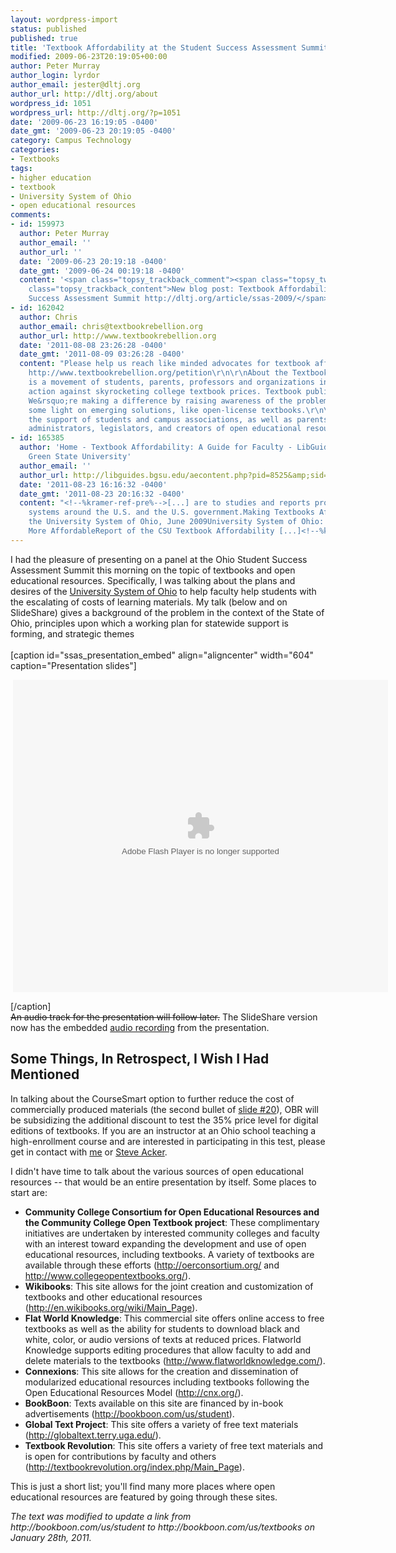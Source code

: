 ```yaml
---
layout: wordpress-import
status: published
published: true
title: 'Textbook Affordability at the Student Success Assessment Summit'
modified: 2009-06-23T20:19:05+00:00
author: Peter Murray
author_login: lyrdor
author_email: jester@dltj.org
author_url: http://dltj.org/about
wordpress_id: 1051
wordpress_url: http://dltj.org/?p=1051
date: '2009-06-23 16:19:05 -0400'
date_gmt: '2009-06-23 20:19:05 -0400'
category: Campus Technology
categories:
- Textbooks
tags:
- higher education
- textbook
- University System of Ohio
- open educational resources
comments:
- id: 159973
  author: Peter Murray
  author_email: ''
  author_url: ''
  date: '2009-06-23 20:19:18 -0400'
  date_gmt: '2009-06-24 00:19:18 -0400'
  content: '<span class="topsy_trackback_comment"><span class="topsy_twitter_username"><span
    class="topsy_trackback_content">New blog post: Textbook Affordability at the Student
    Success Assessment Summit http://dltj.org/article/ssas-2009/</span></span>'
- id: 162042
  author: Chris
  author_email: chris@textbookrebellion.org
  author_url: http://www.textbookrebellion.org
  date: '2011-08-08 23:26:28 -0400'
  date_gmt: '2011-08-09 03:26:28 -0400'
  content: "Please help us reach like minded advocates for textbook affordability.
    http://www.textbookrebellion.org/petition\r\n\r\nAbout the Textbook Rebellion:\r\n\r\nTextbookRebellion.org
    is a movement of students, parents, professors and organizations inspired to take
    action against skyrocketing college textbook prices. Textbook publishing is broken.
    We&rsquo;re making a difference by raising awareness of the problem and shining
    some light on emerging solutions, like open-license textbooks.\r\n\r\nWe enlist
    the support of students and campus associations, as well as parents, faculty,
    administrators, legislators, and creators of open educational resources."
- id: 165385
  author: 'Home - Textbook Affordability: A Guide for Faculty - LibGuides at Bowling
    Green State University'
  author_email: ''
  author_url: http://libguides.bgsu.edu/aecontent.php?pid=8525&amp;sid=54583
  date: '2011-08-23 16:16:32 -0400'
  date_gmt: '2011-08-23 20:16:32 -0400'
  content: "<!--%kramer-ref-pre%-->[...] are to studies and reports produced by university
    systems around the U.S. and the U.S. government.Making Textbooks Affordable for
    the University System of Ohio, June 2009University System of Ohio: Making Textbooks
    More AffordableReport of the CSU Textbook Affordability [...]<!--%kramer-ref-post%-->"
---
```

<p>I had the pleasure of presenting on a panel at the Ohio Student Success Assessment Summit this morning on the topic of textbooks and open educational resources.  Specifically, I was talking about the plans and desires of the <a href="http://www.uso.edu/" title="University System of Ohio homepage" rel="homepage">University System of Ohio</a> to help faculty help students with the escalating of costs of learning materials.  My talk (below and on SlideShare) gives a background of the problem in the context of the State of Ohio, principles upon which a working plan for statewide support is forming, and strategic themes<br />
<!--more--><br />
[caption id="ssas_presentation_embed" align="aligncenter" width="604" caption="Presentation slides"]
<div style="width:600px;text-align:left;margin-left:4px" id="__ss_1627565"><object style="margin:0px" width="600" height="500"><param name="movie" value="http://static.slidesharecdn.com/swf/ssplayer2.swf?doc=200906studentsuccesssummit-090623142941-phpapp02&stripped_title=making-textbooks-affordable-for-the-university-system-of-ohio" /><param name="allowFullScreen" value="true"/><param name="allowScriptAccess" value="always"/><embed src="http://static.slidesharecdn.com/swf/ssplayer2.swf?doc=200906studentsuccesssummit-090623142941-phpapp02&stripped_title=making-textbooks-affordable-for-the-university-system-of-ohio" type="application/x-shockwave-flash" allowscriptaccess="always" allowfullscreen="true" width="600" height="500"/></object></div>
<p>[/caption]<br />
<del datetime="2009-10-07T00:35:12+00:00">An audio track for the presentation will follow later.</del> The SlideShare version now has the embedded <a href="/assets/images/2009/06/PMurray-ssas-2009.mp3" title="Recorded audio from presentation in MP3 format">audio recording</a> from the presentation.</p>
<h2>Some Things, In Retrospect, I Wish I Had Mentioned</h2>
<p>In talking about the CourseSmart option to further reduce the cost of commercially produced materials (the second bullet of <a href="http://www.slideshare.net/DataGazetteer/making-textbooks-affordable-for-the-university-system-of-ohio/23" title="http://www.slideshare.net/DataGazetteer/making-textbooks-affordable-for-the-university-system-of-ohio/23">slide #20</a>), OBR will be subsidizing the additional discount to test the 35% price level for digital editions of textbooks.  If you are an instructor at an Ohio school teaching a high-enrollment course and are interested in participating in this test, please get in contact with <a href="/contact">me</a> or <a href="http://telr.osu.edu/acker/Acker_vita/pages/professional_experience.htm" title="Steve Acker Vita">Steve Acker</a>.</p>
<p>I didn't have time to talk about the various sources of open educational resources -- that would be an entire presentation by itself.  Some places to start are:</p>
<ul type="disc">
<li><b>Community College Consortium for Open Educational Resources and the Community College Open Textbook project</b>:  These complimentary initiatives are undertaken by interested community colleges and faculty with an interest toward expanding the development and use of open educational resources, including textbooks.  A variety of textbooks are available through these efforts (<a href="http://oerconsortium.org/" title="Community College Consortium for Open Educational Resources">http://oerconsortium.org/</a> and <a href="http://www.collegeopentextbooks.org/" title="Community College Open Textbook Project homepage">http://www.collegeopentextbooks.org/</a>).</li>
<li><b>Wikibooks</b>:  This site allows for the joint creation and customization of textbooks and other educational resources (<a href="http://en.wikibooks.org/wiki/Main_Page" title="Wikibooks">http://en.wikibooks.org/wiki/Main_Page</a>).</li>
<li><b>Flat World Knowledge</b>:  This commercial site offers online access to free textbooks as well as the ability for students to download black and white, color, or audio versions of texts at reduced prices. Flatworld Knowledge supports editing procedures that allow faculty to add and delete materials to the textbooks (<a href="http://www.flatworldknowledge.com/" title="Flat World Knowledge">http://www.flatworldknowledge.com/</a>).</li>
<li><b>Connexions</b>:  This site allows for the creation and dissemination of modularized educational resources including textbooks following the Open Educational Resources Model (<a href="http://cnx.org/" title="Connexions homeage">http://cnx.org/</a>).</li>
<li><b>BookBoon</b>:  Texts available on this site are financed by in-book advertisements (<a href="http://bookboon.com/us/textbooks" title="BookBoon homepage">http://bookboon.com/us/student</a>).</li>
<li><b>Global Text Project</b>:  This site offers a variety of free text materials (<a href="http://globaltext.terry.uga.edu/" title="Global Text Project">http://globaltext.terry.uga.edu/</a>).</li>
<li><b>Textbook Revolution</b>:  This site offers a variety of free text materials and is open for contributions by faculty and others  (<a href="http://textbookrevolution.org/index.php/Main_Page" title="Textbook Revolution">http://textbookrevolution.org/index.php/Main_Page</a>).</li>
</ul>
<p>This is just a short list; you'll find many more places where open educational resources are featured by going through these sites.
<p style="padding:0;margin:0;font-style:italic;">The text was modified to update a link from http://bookboon.com/us/student to http://bookboon.com/us/textbooks on January 28th, 2011.</p>
